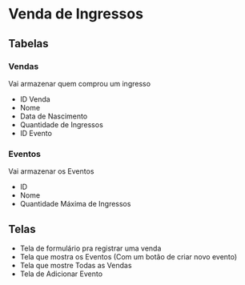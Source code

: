 # Venda de Ingressos #

## Tabelas ##

### Vendas ###

Vai armazenar quem comprou um ingresso

- ID Venda
- Nome
- Data de Nascimento
- Quantidade de Ingressos
- ID Evento

### Eventos ###

Vai armazenar os Eventos

- ID
- Nome
- Quantidade Máxima de Ingressos

## Telas ##

- Tela de formulário pra registrar uma venda
- Tela que mostra os Eventos (Com um botão de criar novo evento)
- Tela que mostre Todas as Vendas
- Tela de Adicionar Evento
